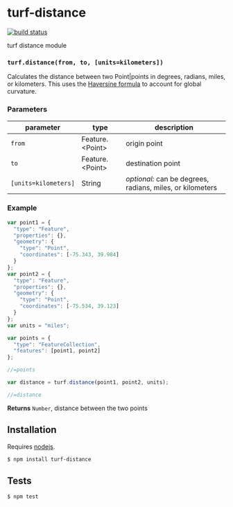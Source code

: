 # turf-distance

[![build status](https://secure.travis-ci.org/Turfjs/turf-distance.png)](http://travis-ci.org/Turfjs/turf-distance)

turf distance module


### `turf.distance(from, to, [units=kilometers])`

Calculates the distance between two Point|points in degrees, radians,
miles, or kilometers. This uses the
[Haversine formula](http://en.wikipedia.org/wiki/Haversine_formula)
to account for global curvature.


### Parameters

| parameter            | type               | description                                               |
| -------------------- | ------------------ | --------------------------------------------------------- |
| `from`               | Feature\.\<Point\> | origin point                                              |
| `to`                 | Feature\.\<Point\> | destination point                                         |
| `[units=kilometers]` | String             | _optional:_ can be degrees, radians, miles, or kilometers |


### Example

```js
var point1 = {
  "type": "Feature",
  "properties": {},
  "geometry": {
    "type": "Point",
    "coordinates": [-75.343, 39.984]
  }
};
var point2 = {
  "type": "Feature",
  "properties": {},
  "geometry": {
    "type": "Point",
    "coordinates": [-75.534, 39.123]
  }
};
var units = "miles";

var points = {
  "type": "FeatureCollection",
  "features": [point1, point2]
};

//=points

var distance = turf.distance(point1, point2, units);

//=distance
```


**Returns** `Number`, distance between the two points

## Installation

Requires [nodejs](http://nodejs.org/).

```sh
$ npm install turf-distance
```

## Tests

```sh
$ npm test
```


